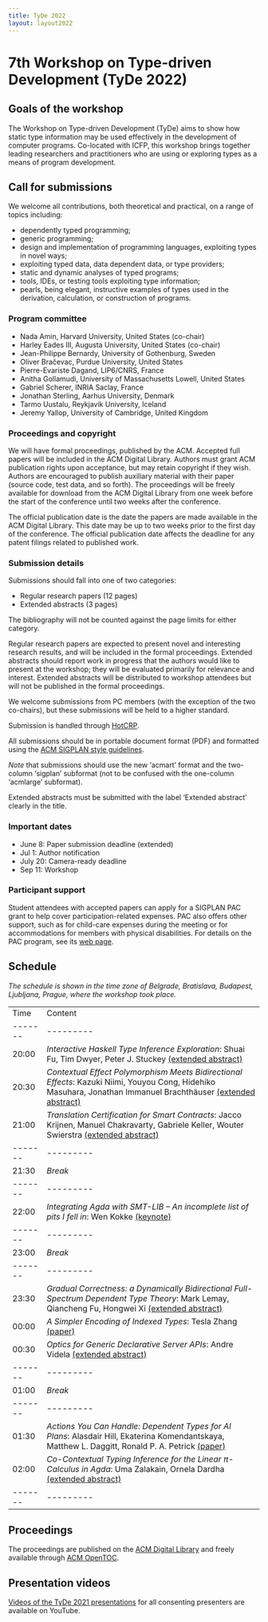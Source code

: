 ```yaml
---
title: TyDe 2022
layout: layout2022
---
```


# 7th Workshop on Type-driven Development (TyDe 2022)

## Goals of the workshop

The Workshop on Type-driven Development (TyDe) aims to show how static type information may be used effectively in the development of computer programs.
Co-located with ICFP, this workshop brings together leading researchers and practitioners who are using or exploring types as a means of program development.

## Call for submissions

We welcome all contributions, both theoretical and practical, on a range of topics including:

- dependently typed programming;
- generic programming;
- design and implementation of programming languages, exploiting types in novel ways;
- exploiting typed data, data dependent data, or type providers;
- static and dynamic analyses of typed programs;
- tools, IDEs, or testing tools exploiting type information;
- pearls, being elegant, instructive examples of types used in the derivation, calculation, or construction of programs.

### Program committee

- Nada Amin, Harvard University, United States (co-chair)
- Harley Eades III, Augusta University, United States (co-chair)
- Jean-Philippe Bernardy, University of Gothenburg, Sweden
- Oliver Bračevac, Purdue University, United States
- Pierre-Evariste Dagand, LIP6/CNRS, France
- Anitha Gollamudi, University of Massachusetts Lowell, United States
- Gabriel Scherer, INRIA Saclay, France
- Jonathan Sterling, Aarhus University, Denmark
- Tarmo Uustalu, Reykjavik University, Iceland
- Jeremy Yallop, University of Cambridge, United Kingdom

### Proceedings and copyright

We will have formal proceedings, published by the ACM.
Accepted full papers will be included in the ACM Digital Library.
Authors must grant ACM publication rights upon acceptance, but may retain copyright if they wish.
Authors are encouraged to publish auxiliary material with their paper (source code, test data, and so forth).
The proceedings will be freely available for download from the ACM Digital Library from one week before the start of the conference until two weeks after the conference.

The official publication date is the date the papers are made available in the ACM Digital Library.
This date may be up to two weeks prior to the first day of the conference.
The official publication date affects the deadline for any patent filings related to published work.

### Submission details

Submissions should fall into one of two categories:

- Regular research papers (12 pages)
- Extended abstracts (3 pages)

The bibliography will not be counted against the page limits for either category.

Regular research papers are expected to present novel and interesting research results, and will be included in the formal proceedings.
Extended abstracts should report work in progress that the authors would like to present at the workshop; they will be evaluated primarily for relevance and interest.
Extended abstracts will be distributed to workshop attendees but will not be published in the formal proceedings.

We welcome submissions from PC members (with the exception of the two co-chairs), but these submissions will be held to a higher standard.

Submission is handled through [HotCRP](https://tyde22.hotcrp.com).

All submissions should be in portable document format (PDF) and formatted using the [ACM SIGPLAN style guidelines](https://www.sigplan.org/Resources/Author/).

*Note* that submissions should use the new ‘acmart’ format and the two-column ‘sigplan’ subformat (not to be confused with the one-column ‘acmlarge’ subformat).

Extended abstracts must be submitted with the label ‘Extended abstract’ clearly in the title.

### Important dates

- June 8: Paper submission deadline (extended)
- Jul 1: Author notification
- July 20: Camera-ready deadline
- Sep 11: Workshop

### Participant support

Student attendees with accepted papers can apply for a SIGPLAN PAC grant to help cover participation-related expenses.
PAC also offers other support, such as for child-care expenses during the meeting or for accommodations for members with physical disabilities.
For details on the PAC program, see its [web page](https://www.sigplan.org/PAC/).

## Schedule

*The schedule is shown in the time zone of Belgrade, Bratislava, Budapest, Ljubljana, Prague, where the workshop took place.*

|       |         |
|-------|---------|
| Time  | Content |
|-------|---------|
| 20:00 | *Interactive Haskell Type Inference Exploration*: Shuai Fu, Tim Dwyer, Peter J. Stuckey [(extended abstract)](/2021-abstracts/paper7.pdf) |
| 20:30 | *Contextual Effect Polymorphism Meets Bidirectional Effects*: Kazuki Niimi, Youyou Cong, Hidehiko Masuhara, Jonathan Immanuel Brachthäuser [(extended abstract)](/2021-abstracts/paper9.pdf) |
| 21:00 | *Translation Certification for Smart Contracts*: Jacco Krijnen, Manuel Chakravarty, Gabriele Keller, Wouter Swierstra [(extended abstract)](/2021-abstracts/paper8.pdf) |
|-------|---------|
| 21:30 | *Break* |
|-------|---------|
| 22:00 | *Integrating Agda with SMT-LIB – An incomplete list of pits I fell in*: Wen Kokke [(keynote)](#keynote) |
|-------|---------|
| 23:00 | *Break* |
|-------|---------|
| 23:30 | *Gradual Correctness: a Dynamically Bidirectional Full-Spectrum Dependent Type Theory*: Mark Lemay, Qiancheng Fu, Hongwei Xi [(extended abstract)](/2021-abstracts/paper1.pdf) |
| 00:00 | *A Simpler Encoding of Indexed Types*: Tesla Zhang [(paper)](https://doi.org/10.1145/3471875.3472991) |
| 00:30 | *Optics for Generic Declarative Server APIs*: Andre Videla [(extended abstract)](/2021-abstracts/paper5.pdf) |
|-------|---------|
| 01:00 | *Break* |
|-------|---------|
| 01:30 | *Actions You Can Handle: Dependent Types for AI Plans*: Alasdair Hill, Ekaterina Komendantskaya, Matthew L. Daggitt, Ronald P. A. Petrick [(paper)](https://doi.org/10.1145/3471875.3472990) |
| 02:00 | *Co-Contextual Typing Inference for the Linear π-Calculus in Agda*: Uma Zalakain, Ornela Dardha [(extended abstract)](/2021-abstracts/paper6.pdf) |
|-------|---------|

## Proceedings

The proceedings are published on the [ACM Digital Library](https://dl.acm.org/doi/proceedings/10.1145/3471875) and freely available through [ACM OpenTOC](https://www.sigplan.org/OpenTOC/tyde21.html).

## Presentation videos

[Videos of the TyDe 2021 presentations](https://www.youtube.com/playlist?list=PLyrlk8Xaylp6viP0if0xp4sTiMXYKyiB7) for all consenting presenters are available on YouTube.
